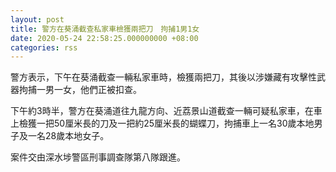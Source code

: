 ```yaml
---
layout: post
title: 警方在葵涌截查私家車檢獲兩把刀　拘捕1男1女
date: 2020-05-24 22:58:25.000000000 +08:00
categories: rss
---
```


警方表示，下午在葵涌截查一輛私家車時，檢獲兩把刀，其後以涉嫌藏有攻擊性武器拘捕一男一女，他們正被扣查。

下午約3時半，警方在葵涌道往九龍方向、近荔景山道截查一輛可疑私家車，在車上檢獲一把50厘米長的刀及一把約25厘米長的蝴蝶刀，拘捕車上一名30歲本地男子及一名28歲本地女子。

案件交由深水埗警區刑事調查隊第八隊跟進。
